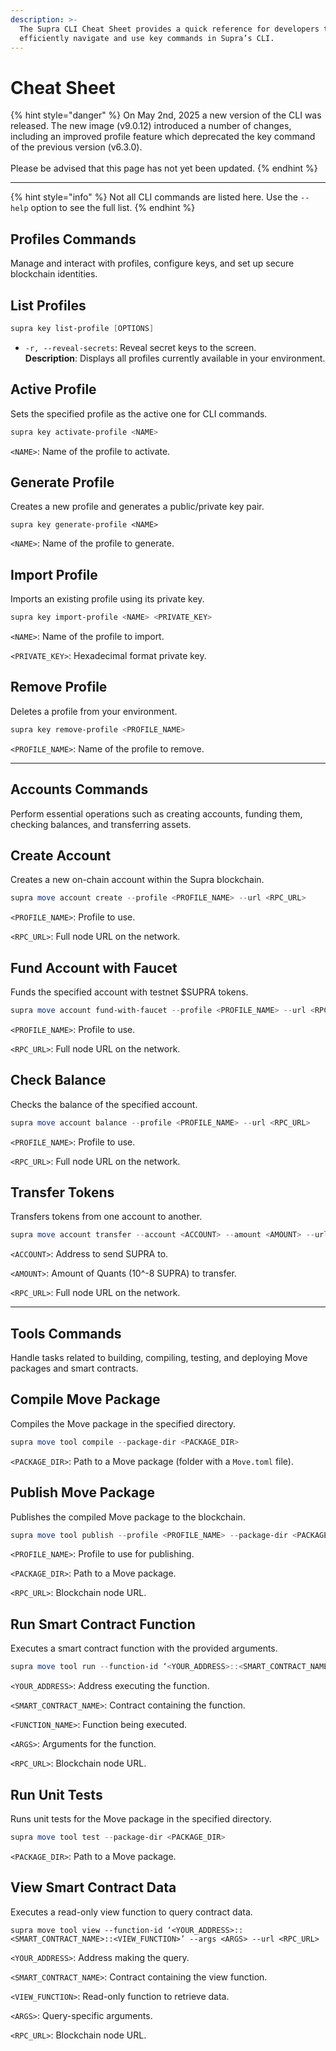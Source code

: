 ```yaml
---
description: >-
  The Supra CLI Cheat Sheet provides a quick reference for developers to
  efficiently navigate and use key commands in Supra’s CLI.
---
```


# Cheat Sheet

{% hint style="danger" %}
On May 2nd, 2025 a new version of the CLI was released. The new image (v9.0.12) introduced a number of changes, including an improved profile feature which deprecated the key command of the previous version (v6.3.0).\
\
Please be advised that this page has not yet been updated.
{% endhint %}

***

{% hint style="info" %}
Not all CLI commands are listed here. Use the `--help` option to see the full list.
{% endhint %}

## Profiles Commands

Manage and interact with profiles, configure keys, and set up secure blockchain identities.

## List Profiles

```powershell
supra key list-profile [OPTIONS]
```

* `-r, --reveal-secrets`: Reveal secret keys to the screen.\
  **Description**: Displays all profiles currently available in your environment.

## Active Profile

Sets the specified profile as the active one for CLI commands.

```powershell
supra key activate-profile <NAME>
```

`<NAME>`: Name of the profile to activate.

## Generate Profile

Creates a new profile and generates a public/private key pair.

```
supra key generate-profile <NAME>
```

`<NAME>`: Name of the profile to generate.

## Import Profile

Imports an existing profile using its private key.

```powershell
supra key import-profile <NAME> <PRIVATE_KEY>
```

`<NAME>`: Name of the profile to import.

`<PRIVATE_KEY>`: Hexadecimal format private key.

## Remove Profile

Deletes a profile from your environment.

```powershell
supra key remove-profile <PROFILE_NAME>
```

`<PROFILE_NAME>`: Name of the profile to remove.

***

## Accounts Commands

Perform essential operations such as creating accounts, funding them, checking balances, and transferring assets.

## Create Account

Creates a new on-chain account within the Supra blockchain.

```powershell
supra move account create --profile <PROFILE_NAME> --url <RPC_URL>
```

`<PROFILE_NAME>`: Profile to use.

`<RPC_URL>`: Full node URL on the network.

## Fund Account with Faucet

Funds the specified account with testnet $SUPRA tokens.

```powershell
supra move account fund-with-faucet --profile <PROFILE_NAME> --url <RPC_URL>
```

`<PROFILE_NAME>`: Profile to use.

`<RPC_URL>`: Full node URL on the network.

## Check Balance

Checks the balance of the specified account.

```powershell
supra move account balance --profile <PROFILE_NAME> --url <RPC_URL>
```

`<PROFILE_NAME>`: Profile to use.

`<RPC_URL>`: Full node URL on the network.

## Transfer Tokens

Transfers tokens from one account to another.

```powershell
supra move account transfer --account <ACCOUNT> --amount <AMOUNT> --url <RPC_URL>
```

`<ACCOUNT>`: Address to send SUPRA to.

`<AMOUNT>`: Amount of Quants (10^-8 SUPRA) to transfer.

`<RPC_URL>`: Full node URL on the network.

***

## Tools Commands

Handle tasks related to building, compiling, testing, and deploying Move packages and smart contracts.

## Compile Move Package

Compiles the Move package in the specified directory.

```powershell
supra move tool compile --package-dir <PACKAGE_DIR>
```

`<PACKAGE_DIR>`: Path to a Move package (folder with a `Move.toml` file).

## Publish Move Package

Publishes the compiled Move package to the blockchain.

```powershell
supra move tool publish --profile <PROFILE_NAME> --package-dir <PACKAGE_DIR> --url <RPC_URL>
```

`<PROFILE_NAME>`: Profile to use for publishing.

`<PACKAGE_DIR>`: Path to a Move package.

`<RPC_URL>`: Blockchain node URL.

## Run Smart Contract Function

Executes a smart contract function with the provided arguments.

```powershell
supra move tool run --function-id ‘<YOUR_ADDRESS>::<SMART_CONTRACT_NAME>::<FUNCTION_NAME>’ --args <ARGS> --url <RPC_URL>
```

`<YOUR_ADDRESS>`: Address executing the function.

`<SMART_CONTRACT_NAME>`: Contract containing the function.

`<FUNCTION_NAME>`: Function being executed.

`<ARGS>`: Arguments for the function.

`<RPC_URL>`: Blockchain node URL.

## Run Unit Tests

Runs unit tests for the Move package in the specified directory.

```powershell
supra move tool test --package-dir <PACKAGE_DIR>
```

`<PACKAGE_DIR>`: Path to a Move package.

## View Smart Contract Data

Executes a read-only view function to query contract data.

```
supra move tool view --function-id ‘<YOUR_ADDRESS>::<SMART_CONTRACT_NAME>::<VIEW_FUNCTION>’ --args <ARGS> --url <RPC_URL>
```

`<YOUR_ADDRESS>`: Address making the query.

`<SMART_CONTRACT_NAME>`: Contract containing the view function.

`<VIEW_FUNCTION>`: Read-only function to retrieve data.

`<ARGS>`: Query-specific arguments.

`<RPC_URL>`: Blockchain node URL.
